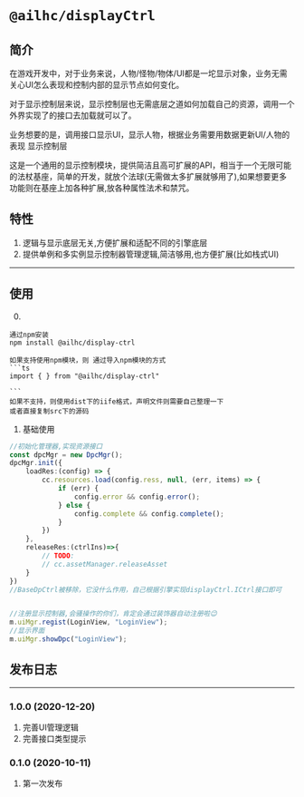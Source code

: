 # `@ailhc/displayCtrl`


## 简介
在游戏开发中，对于业务来说，人物/怪物/物体/UI都是一坨显示对象，业务无需关心UI怎么表现和控制内部的显示节点如何变化。

对于显示控制层来说，显示控制层也无需底层之道如何加载自己的资源，调用一个外界实现了的接口去加载就可以了。

业务想要的是，调用接口显示UI，显示人物，根据业务需要用数据更新UI/人物的表现
显示控制层

这是一个通用的显示控制模块，提供简洁且高可扩展的API，相当于一个无限可能的法杖基座，简单的开发，就放个法球(无需做太多扩展就够用了),如果想要更多功能则在基座上加各种扩展,放各种属性法术和禁咒。

## 特性
1. 逻辑与显示底层无关,方便扩展和适配不同的引擎底层
2. 提供单例和多实例显示控制器管理逻辑,简洁够用,也方便扩展(比如栈式UI)
****
## 使用

0. 
    
    通过npm安装 
    npm install @ailhc/display-ctrl

    如果支持使用npm模块，则 通过导入npm模块的方式
    ```ts
    import { } from "@ailhc/display-ctrl"

    ```
    如果不支持，则使用dist下的iife格式，声明文件则需要自己整理一下
    或者直接复制src下的源码

1. 基础使用
```ts
//初始化管理器,实现资源接口
const dpcMgr = new DpcMgr();
dpcMgr.init({
    loadRes:(config) => {
        cc.resources.load(config.ress, null, (err, items) => {
            if (err) {
                config.error && config.error();
            } else {
                config.complete && config.complete();
            }
        })
    },
    releaseRes:(ctrlIns)=>{
        // TODO:
        // cc.assetManager.releaseAsset
    }   
})
//BaseDpCtrl被移除，它没什么作用，自己根据引擎实现displayCtrl.ICtrl接口即可


//注册显示控制器,会骚操作的你们，肯定会通过装饰器自动注册啦😉
m.uiMgr.regist(LoginView, "LoginView");
//显示界面
m.uiMgr.showDpc("LoginView");
```
## 发布日志
-----
### 1.0.0 (2020-12-20)
1. 完善UI管理逻辑
2. 完善接口类型提示
### 0.1.0 (2020-10-11)
1. 第一次发布



